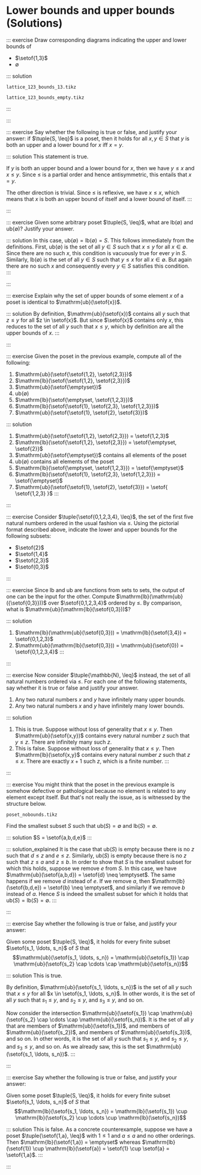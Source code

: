 # Lower bounds and upper bounds (Solutions)

::: exercise
Draw corresponding diagrams indicating the upper and lower bounds of


- $\setof{1,3}$
- $\emptyset$

::: solution

~~~ {.include-tikz size=mid}
lattice_123_bounds_13.tikz
~~~

~~~ {.include-tikz size=mid}
lattice_123_bounds_empty.tikz
~~~

:::

:::

::: exercise
Say whether the following is true or false, and justify your answer:
if $\tuple{S, \leq}$ is a poset, then it holds for all $x, y \in S$ that $y$ is both an upper and a lower bound for $x$ iff $x = y$.

::: solution
This statement is true.

If $y$ is both an upper bound and a lower bound for $x$, then we have $y \leq x$ and $x \leq y$.
Since $\leq$ is a partial order and hence antisymmetric, this entails that $x = y$.

The other direction is trivial.
Since $\leq$ is reflexive, we have $x \leq x$, which means that $x$ is both an upper bound of itself and a lower bound of itself.
:::

:::

::: exercise
Given some arbitrary poset $\tuple{S, \leq}$, what are $\mathrm{lb}(\emptyset)$ and $\mathrm{ub}(\emptyset)$?
Justify your answer.

::: solution
In this case, $\mathrm{ub}(\emptyset) = \mathrm{lb}(\emptyset) = S$.
This follows immediately from the definitions.
First, $\mathrm{ub}(\emptyset)$ is the set of all $y \in S$ such that $x \leq y$ for all $x \in \emptyset$.
Since there are no such $x$, this condition is vacuously true for ever $y$ in $S$.
Similarly, $\mathrm{lb}(\emptyset)$ is the set of all $y \in S$ such that $y \leq x$ for all $x \in \emptyset$.
But again there are no such $x$ and consequently every $y \in S$ satisfies this condition.
:::

:::

::: exercise
Explain why the set of upper bounds of some element $x$ of a poset is identical to $\mathrm{ub}(\setof{x})$.

::: solution
By definition, $\mathrm{ub}(\setof{x})$ contains all $y$ such that $z \leq y$ for all $z \in \setof{x}$.
But since $\setof{x}$ contains only $x$, this reduces to the set of all $y$ such that $x \leq y$, which by definition are all the upper bounds of $x$.
:::

:::

::: exercise
Given the poset in the previous example, compute all of the following:

1. $\mathrm{ub}(\setof{\setof{1,2}, \setof{2,3}})$
1. $\mathrm{lb}(\setof{\setof{1,2}, \setof{2,3}})$
1. $\mathrm{ub}(\setof{\emptyset})$
1. $\mathrm{ub}(\emptyset)$
1. $\mathrm{lb}(\setof{\emptyset, \setof{1,2,3}})$
1. $\mathrm{lb}(\setof{\setof{1}, \setof{2,3}, \setof{1,2,3}})$
1. $\mathrm{ub}(\setof{\setof{1}, \setof{2}, \setof{3}})$

::: solution
1. $\mathrm{ub}(\setof{\setof{1,2}, \setof{2,3}}) = \setof{1,2,3}$
1. $\mathrm{lb}(\setof{\setof{1,2}, \setof{2,3}}) = \setof{\emptyset, \setof{2}}$
1. $\mathrm{ub}(\setof{\emptyset})$ contains all elements of the poset
1. $\mathrm{ub}(\emptyset)$ contains all elements of the poset
1. $\mathrm{lb}(\setof{\emptyset, \setof{1,2,3}}) = \setof{\emptyset}$
1. $\mathrm{lb}(\setof{\setof{1}, \setof{2,3}, \setof{1,2,3}}) = \setof{\emptyset}$
1. $\mathrm{ub}(\setof{\setof{1}, \setof{2}, \setof{3}}) = \setof{ \setof{1,2,3} }$
:::

:::

::: exercise
Consider $\tuple{\setof{0,1,2,3,4}, \leq}$, the set of the first five natural numbers ordered in the usual fashion via $\leq$.
Using the pictorial format described above, indicate the lower and upper bounds for the following subsets:


- $\setof{2}$
- $\setof{1,4}$
- $\setof{2,3}$
- $\setof{0,3}$

:::

::: exercise
Since $\mathrm{lb}$ and $\mathrm{ub}$ are functions from sets to sets, the output of one can be the input for the other.
Compute $\mathrm{lb}(\mathrm{ub}({\setof{0,3}}))$ over $\setof{0,1,2,3,4}$ ordered by $\leq$.
By comparison, what is $\mathrm{ub}(\mathrm{lb}(\setof{0,3}))$?

::: solution
1. $\mathrm{lb}(\mathrm{ub}(\setof{0,3})) = \mathrm{lb}(\setof{3,4}) = \setof{0,1,2,3}$
1. $\mathrm{ub}(\mathrm{lb}(\setof{0,3})) = \mathrm{ub}(\setof{0}) = \setof{0,1,2,3,4}$
:::

:::

::: exercise
Now consider $\tuple{\mathbb{N}, \leq}$ instead, the set of all natural numbers ordered via $\leq$.
For each one of the following statements, say whether it is true or false and justify your answer.

1. Any two natural numbers $x$ and $y$ have infinitely many upper bounds.
1. Any two natural numbers $x$ and $y$ have infinitely many lower bounds.

::: solution
1. This is true.
   Suppose without loss of generality that $x \leq y$.
   Then $\mathrm{ub}(\setof{x,y})$ contains every natural number $z$ such that $y \leq z$.
   There are infinitely many such $z$.
1. This is false.
   Suppose without loss of generality that $x \leq y$.
   Then $\mathrm{lb}(\setof{x,y}$ contains every natural number $z$ such that $z \leq x$.
   There are exactly $x + 1$ such $z$, which is a finite number.
:::

:::

::: exercise
You might think that the poset in the previous example is somehow defective or pathological because no element is related to any element except itself.
But that's not really the issue, as is witnessed by the structure below.

~~~ {.include-tikz size=mid}
poset_nobounds.tikz
~~~

Find the smallest subset $S$ such that $\mathrm{ub}(S) = \emptyset$ and $\mathrm{lb}(S) = \emptyset$.

::: solution
$S = \setof{a,b,d,e}$
:::

::: solution_explained
It is the case that $\mathrm{ub}(S)$ is empty because there is no $z$ such that $d \leq z$ and $e \leq z$.
Similarly, $\mathrm{ub}(S)$ is empty because there is no $z$ such that $z \leq a$ and $z \leq b$.
In order to show that $S$ is the smallest subset for which this holds, suppose we remove $e$ from $S$.
In this case, we have $\mathrm{ub}(\setof{a,b,d}) = \setof{d} \neq \emptyset$.
The same happens if we remove $d$ instead of $e$.
If we remove $a$, then $\mathrm{lb}(\setof{b,d,e}) = \setof{b} \neq \emptyset$, and similarly if we remove $b$ instead of $a$.
Hence $S$ is indeed the smallest subset for which it holds that $\mathrm{ub}(S) = \mathrm{lb}(S) = \emptyset$.
:::

:::

::: exercise
Say whether the following is true or false, and justify your answer:

Given some poset $\tuple{S, \leq}$, it holds for every finite subset $\setof{s_1, \ldots, s_n}$ of $S$ that
$$\mathrm{ub}(\setof{s_1, \ldots, s_n}) = \mathrm{ub}(\setof{s_1}) \cap \mathrm{ub}(\setof{s_2} \cap \cdots \cap \mathrm{ub}(\setof{s_n})$$

::: solution
This is true.

By definition, $\mathrm{ub}(\setof{s_1, \ldots, s_n})$ is the set of all $y$ such that $x \leq y$ for all $x \in \setof{s_1, \ldots, s_n}$.
In other words, it is the set of all $y$ such that $s_1 \leq y$, and $s_2 \leq y$, and $s_3 \leq y$, and so on.

Now consider the intersection $\mathrm{ub}(\setof{s_1}) \cap \mathrm{ub}(\setof{s_2} \cap \cdots \cap \mathrm{ub}(\setof{s_n})$.
It is the set of all $y$ that are members of $\mathrm{ub}(\setof{s_1})$, and members of $\mathrm{ub}(\setof{s_2})$, and members of $\mathrm{ub}(\setof{s_3})$, and so on.
In other words, it is the set of all $y$ such that $s_1 \leq y$, and $s_2 \leq y$, and $s_3 \leq y$, and so on.
As we already saw, this is the set $\mathrm{ub}(\setof{s_1, \ldots, s_n})$.
:::

:::

::: exercise
Say whether the following is true or false, and justify your answer:

Given some poset $\tuple{S, \leq}$, it holds for every finite subset $\setof{s_1, \ldots, s_n}$ of $S$ that
$$\mathrm{lb}(\setof{s_1, \ldots, s_n}) = \mathrm{lb}(\setof{s_1}) \cup \mathrm{lb}(\setof{s_2} \cup \cdots \cup \mathrm{lb}(\setof{s_n})$$

::: solution
This is false.
As a concrete counterexample, suppose we have a poset $\tuple{\setof{1,a}, \leq}$ with $1 \leq 1$ and $a \leq a$ and no other orderings.
Then $\mathrm{lb}(\setof{1,a}) = \emptyset$ whereas $\mathrm{lb}(\setof{1}) \cup \mathrm{lb}(\setof{a}) = \setof{1} \cup \setof{a} = \setof{1,a}$.
:::

:::
